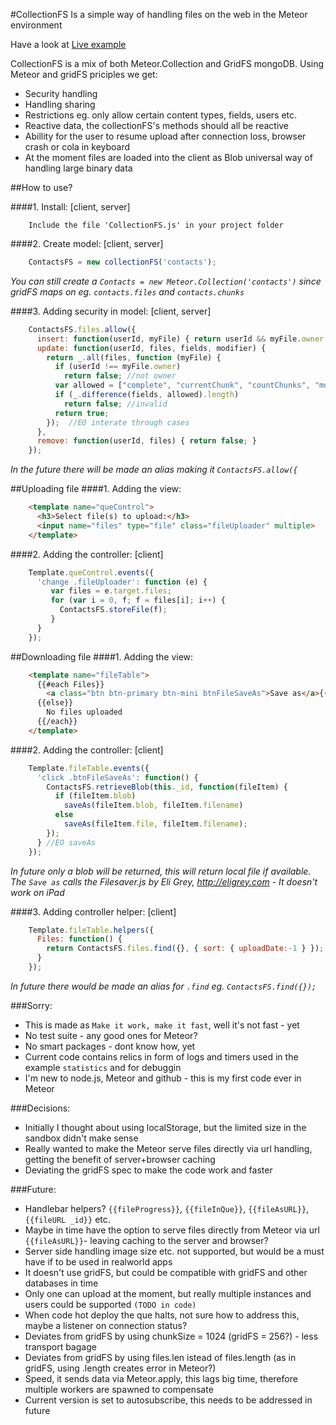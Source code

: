 #CollectionFS
Is a simple way of handling files on the web in the Meteor environment

Have a look at [Live example](http://collectionfs.meteor.com/)

CollectionFS is a mix of both Meteor.Collection and GridFS mongoDB.
Using Meteor and gridFS priciples we get:
* Security handling
* Handling sharing
* Restrictions eg. only allow certain content types, fields, users etc.
* Reactive data, the collectionFS's methods should all be reactive
* Abillity for the user to resume upload after connection loss, browser crash or cola in keyboard
* At the moment files are loaded into the client as Blob universal way of handling large binary data

##How to use?

####1. Install: [client, server]
```
    Include the file 'CollectionFS.js' in your project folder
```

####2. Create model: [client, server]
```js
    ContactsFS = new collectionFS('contacts');
```
*You can still create a ```Contacts = new Meteor.Collection('contacts')``` since gridFS maps on eg. ```contacts.files``` and ```contacts.chunks```*

####3. Adding security in model: [client, server]
```js
    ContactsFS.files.allow({
      insert: function(userId, myFile) { return userId && myFile.owner === userId; },
      update: function(userId, files, fields, modifier) {
        return _.all(files, function (myFile) {
          if (userId !== myFile.owner)
            return false; //not owner
          var allowed = ["complete", "currentChunk", "countChunks", "md5", "metadata"];
          if (_.difference(fields, allowed).length)
            return false; //invalid 
          return true;
        });  //EO interate through cases
      },
      remove: function(userId, files) { return false; }
    });
```
*In the future there will be made an alias making it ```ContactsFS.allow({```* 

##Uploading file
####1. Adding the view:
```html
    <template name="queControl">
      <h3>Select file(s) to upload:</h3>
      <input name="files" type="file" class="fileUploader" multiple>
    </template>
```

####2. Adding the controller: [client]
```js
    Template.queControl.events({
      'change .fileUploader': function (e) {
         var files = e.target.files;
         for (var i = 0, f; f = files[i]; i++) {
           ContactsFS.storeFile(f);
         }
      }
    });
```

##Downloading file
####1. Adding the view:
```html
    <template name="fileTable">
      {{#each Files}}
        <a class="btn btn-primary btn-mini btnFileSaveAs">Save as</a>{{filename}}<br/>
      {{else}}
        No files uploaded
      {{/each}}
    </template>
```

####2. Adding the controller: [client]
```js
    Template.fileTable.events({
      'click .btnFileSaveAs': function() {
        ContactsFS.retrieveBlob(this._id, function(fileItem) {
          if (fileItem.blob)
            saveAs(fileItem.blob, fileItem.filename)
          else
            saveAs(fileItem.file, fileItem.filename);
        });
      } //EO saveAs
    });
```
*In future only a blob will be returned, this will return local file if available. The `Save as` calls the Filesaver.js by Eli Grey, http://eligrey.com - It doesn't work on iPad*

####3. Adding controller helper: [client]
```js
    Template.fileTable.helpers({
      Files: function() {
        return ContactsFS.files.find({}, { sort: { uploadDate:-1 } });
      }
    });
```
*In future there would be made an alias for ```.find``` eg. ```ContactsFS.find({});```*

###Sorry:
* This is made as ```Make it work, make it fast```, well it's not fast - yet
* No test suite - any good ones for Meteor?
* No smart packages - dont know how, yet
* Current code contains relics in form of logs and timers used in the example ```statistics``` and for debuggin
* I'm new to node.js, Meteor and github - this is my first code ever in Meteor

###Decisions:
* Initially I thought about using localStorage, but the limited size in the sandbox didn't make sense
* Really wanted to make the Meteor serve files directly via url handling, getting the benefit of server+browser caching
* Deviating the gridFS spec to make the code work and faster

###Future:
* Handlebar helpers? ```{{fileProgress}}```, ```{{fileInQue}}```, ```{{fileAsURL}}```, ```{{fileURL _id}}``` etc.
* Maybe in time have the option to serve files directly from Meteor via url ```{{fileAsURL}}```- leaving caching to the server and browser?
* Server side handling image size etc. not supported, but would be a must have if to be used in realworld apps
* It doesn't use gridFS, but could be compatible with gridFS and other databases in time
* Only one can upload at the moment, but really multiple instances and users could be supported ```(TODO in code)```
* When code hot deploy the que halts, not sure how to address this, maybe a listener on connection status?
* Deviates from gridFS by using chunkSize = 1024 (gridFS = 256?) - less transport bagage
* Deviates from gridFS by using files.len istead of files.length (as in gridFS, using .length creates error in Meteor?)
* Speed, it sends data via Meteor.apply, this lags big time, therefore multiple workers are spawned to compensate
* Current version is set to autosubscribe, this needs to be addressed in future
